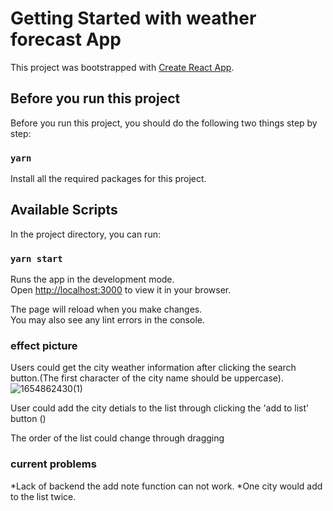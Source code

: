 # Getting Started with weather forecast App

This project was bootstrapped with [Create React App](https://github.com/facebook/create-react-app).

## Before you run this project

Before you run this project, you should do the following two things step by step:

### `yarn`

Install all the required packages for this project.

## Available Scripts

In the project directory, you can run:

### `yarn start`

Runs the app in the development mode.\
Open [http://localhost:3000](http://localhost:3000) to view it in your browser.

The page will reload when you make changes.\
You may also see any lint errors in the console.


### effect picture
Users could get the city weather information after clicking the search button.(The first character of the city name should be uppercase).
![1654862430(1)](https://user-images.githubusercontent.com/61669688/173060084-b6d2e76c-89e2-4b89-8ca9-cc327c29a8f2.png)

User could add the city detials to the list through clicking the  'add to list' button () 

The order of the list could change through dragging

### current problems
*Lack of backend the add note function can not work.
*One city would add to the list twice.

